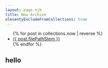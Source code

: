 ```yaml
---
layout: page.njk
title: Now Archive
eleventyExcludeFromCollections: true
---
```


<ul>
{% for post in collections.now | reverse %}
  <li><a href="{{post.url}}">{{ post.filePathStem }}</a></li>
{% endfor %}
</ul>

<h2>hello</h2>
